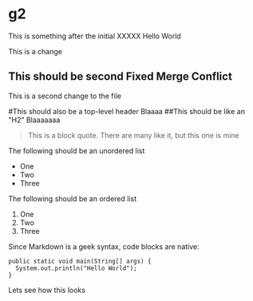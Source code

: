 g2
==

This is something after the initial XXXXX Hello World

This is a change

This should be second Fixed Merge Conflict
---------------------------

This is a second change to the file


#This should also be a top-level header
Blaaaa
##This should be like an "H2"
Blaaaaaaa

>This is a block quote.  There are many like
>it, but this one is mine

The following should be an unordered list
* One
* Two
* Three

The following should be an ordered list

1. One
2. Two
3. Three

Since Markdown is a geek syntax, code blocks are native:

    public static void main(String[] args) {
      System.out.println("Hello World");
    }
    
    
Lets see how this looks

